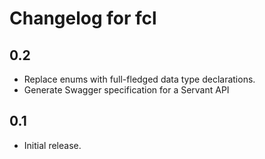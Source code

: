 # Changelog for fcl

## 0.2

* Replace enums with full-fledged data type declarations.
* Generate Swagger specification for a Servant API

## 0.1

* Initial release.
